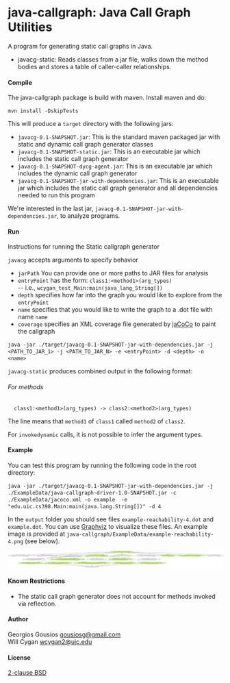 java-callgraph: Java Call Graph Utilities
=========================================

A program for generating static call graphs in Java.

* javacg-static: Reads classes from a jar file, walks down the method bodies and
   stores a table of caller-caller relationships.

#### Compile

The java-callgraph package is build with maven. Install maven and do:

```
mvn install -DskipTests
```

This will produce a `target` directory with the following jars:
- `javacg-0.1-SNAPSHOT.jar`: This is the standard maven packaged jar with static and dynamic call graph generator classes
- `javacg-0.1-SNAPSHOT-static.jar`: This is an executable jar which includes the static call graph generator
- `javacg-0.1-SNAPSHOT-dycg-agent.jar`: This is an executable jar which includes the dynamic call graph generator
- `javacg-0.1-SNAPSHOT-jar-with-dependencies.jar`: This is an executable jar which includes the static call graph generator and all dependencies needed to run this program

We're interested in the last jar, `javacg-0.1-SNAPSHOT-jar-with-dependencies.jar`, to analyze programs.

#### Run

Instructions for running the Static callgraph generator

`javacg` accepts arguments to specify behavior
- `jarPath` You can provide one or more paths to JAR files for analysis
- `entryPoint` has the form: `class1:<method1>(arg_types)`  
  -- i.e., `wcygan_test_Main:main(java_lang_String[])`
- `depth` specifies how far into the graph you would like to explore from the `entryPoint`
- `name` specifies that you would like to write the graph to a .dot file with name `name`
- `coverage` specifies an XML coverage file generated by [jaCoCo](https://github.com/jacoco/jacoco) to paint the callgraph


```
java -jar ./target/javacg-0.1-SNAPSHOT-jar-with-dependencies.jar -j <PATH_TO_JAR_1> -j <PATH_TO_JAR_N> -e <entryPoint> -d <depth> -o <name>
```

`javacg-static` produces combined output in the following format:

###### For methods

```
  class1:<method1>(arg_types) -> class2:<method2>(arg_types)
```

The line means that `method1` of `class1` called `method2` of `class2`.

For `invokedynamic` calls, it is not possible to infer the argument types.


#### Example

You can test this program by running the following code in the root directory:

```
java -jar ./target/javacg-0.1-SNAPSHOT-jar-with-dependencies.jar -j
./ExampleData/java-callgraph-driver-1.0-SNAPSHOT.jar -c ./ExampleData/jacoco.xml -o example  -e "edu.uic.cs398.Main:main(java.lang.String[])" -d 4
```

In the `output` folder you should see files `example-reachability-4.dot` and `example.dot`. You can use [Graphviz](https://www.graphviz.org/download/) to visualize these files. An example image is provided at `java-callgraph/ExampleData/example-reachability-4.png` (see below).

![alt text](ExampleData/example-reachability-4.png)

#### Known Restrictions

* The static call graph generator does not account for methods invoked via
  reflection.

#### Author

Georgios Gousios <gousiosg@gmail.com>  
Will Cygan <wcygan2@uic.edu>

#### License

[2-clause BSD](http://www.opensource.org/licenses/bsd-license.php)
